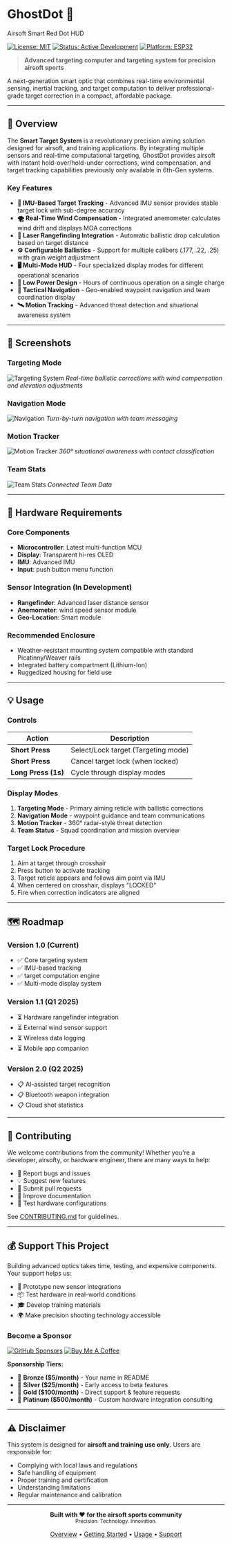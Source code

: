 # GhostDot 🎯
Airsoft Smart Red Dot HUD

[![License: MIT](https://img.shields.io/badge/License-MIT-yellow.svg)](https://opensource.org/licenses/MIT)
[![Status: Active Development](https://img.shields.io/badge/Status-Active%20Development-green.svg)]()
[![Platform: ESP32](https://img.shields.io/badge/Platform-ESP32--C3-blue.svg)]()

> **Advanced targeting computer and targeting system for precision airsoft sports**

A next-generation smart optic that combines real-time environmental sensing, inertial tracking, and target computation to deliver professional-grade target correction in a compact, affordable package.

---

## 🌟 Overview

The **Smart Target System** is a revolutionary precision aiming solution designed for airsoft, and training applications. By integrating multiple sensors and real-time computational targeting, GhostDot provides airsoft with instant hold-over/hold-under corrections, wind compensation, and target tracking capabilities previously only available in 6th-Gen systems.

### Key Features

- **🎯 IMU-Based Target Tracking** - Advanced IMU sensor provides stable target lock with sub-degree accuracy
- **🌪️ Real-Time Wind Compensation** - Integrated anemometer calculates wind drift and displays MOA corrections
- **📏 Laser Rangefinding Integration** - Automatic ballistic drop calculation based on target distance
- **⚙️ Configurable Ballistics** - Support for multiple calibers (.177, .22, .25) with grain weight adjustment
- **🖥️ Multi-Mode HUD** - Four specialized display modes for different operational scenarios
- **🔋 Low Power Design** - Hours of continuous operation on a single charge
- **📡 Tactical Navigation** - Geo-enabled waypoint navigation and team coordination display
- **🛰️ Motion Tracking** - Advanced threat detection and situational awareness system

---

## 📸 Screenshots

### Targeting Mode
![Targeting System](https://github.com/benb0jangles/GhostDot/blob/main/img/gif%20target.gif)
*Real-time ballistic corrections with wind compensation and elevation adjustments*

### Navigation Mode
![Navigation](https://github.com/benb0jangles/GhostDot/blob/main/img/gif%20nav.gif)
*Turn-by-turn navigation with team messaging*

### Motion Tracker
![Motion Tracker](https://github.com/benb0jangles/GhostDot/blob/main/img/gif%20tracker.gif)
*360° situational awareness with contact classification*

### Team Stats
![Team Stats](https://github.com/benb0jangles/GhostDot/blob/main/img/gif%20team.gif)
*Connected Team Data*

---

## 🔧 Hardware Requirements

### Core Components
- **Microcontroller**: Latest multi-function MCU
- **Display**: Transparent hi-res OLED
- **IMU**: Advanced IMU
- **Input**: push button menu function

### Sensor Integration (In Development)
- **Rangefinder**: Advanced laser distance sensor
- **Anemometer**: wind speed sensor module
- **Geo-Location**: Smart module

### Recommended Enclosure
- Weather-resistant mounting system compatible with standard Picatinny/Weaver rails
- Integrated battery compartment (Lithium-Ion)
- Ruggedized housing for field use

---

## 💡 Usage

### Controls

| Action | Description |
|--------|-------------|
| **Short Press** | Select/Lock target (Targeting mode) |
| **Short Press** | Cancel target lock (when locked) |
| **Long Press (1s)** | Cycle through display modes |

### Display Modes

1. **Targeting Mode** - Primary aiming reticle with ballistic corrections
2. **Navigation Mode** - waypoint guidance and team communications
3. **Motion Tracker** - 360° radar-style threat detection
4. **Team Status** - Squad coordination and mission overview

### Target Lock Procedure

1. Aim at target through crosshair
2. Press button to activate tracking
3. Target reticle appears and follows aim point via IMU
4. When centered on crosshair, displays "LOCKED"
5. Fire when correction indicators are aligned

---

## 🗺️ Roadmap

### Version 1.0 (Current)
- ✅ Core targeting system
- ✅ IMU-based tracking
- ✅ target computation engine
- ✅ Multi-mode display system

### Version 1.1 (Q1 2025)
- ⏳ Hardware rangefinder integration
- ⏳ External wind sensor support
- ⏳ Wireless data logging
- ⏳ Mobile app companion

### Version 2.0 (Q2 2025)
- 📋 AI-assisted target recognition
- 📋 Bluetooth weapon integration
- 📋 Cloud shot statistics

---

## 🤝 Contributing

We welcome contributions from the community! Whether you're a developer, airsofty, or hardware engineer, there are many ways to help:

- 🐛 Report bugs and issues
- 💡 Suggest new features
- 🔧 Submit pull requests
- 📖 Improve documentation
- 🧪 Test hardware configurations

See [CONTRIBUTING.md](CONTRIBUTING.md) for guidelines.

---

## 💰 Support This Project

Building advanced optics takes time, testing, and expensive components. Your support helps us:

- 🔬 Prototype new sensor integrations
- 📦 Test hardware in real-world conditions
- 🎓 Develop training materials
- 🌍 Make precision shooting technology accessible

### Become a Sponsor

[![GitHub Sponsors](https://img.shields.io/badge/Sponsor-❤️-red.svg)](https://github.com/sponsors/yourusername)
[![Buy Me A Coffee](https://img.shields.io/badge/Buy%20Me%20A%20Coffee-☕-yellow.svg)](https://buymeacoffee.com/yourusername)

**Sponsorship Tiers:**
- 🥉 **Bronze ($5/month)** - Your name in README
- 🥈 **Silver ($25/month)** - Early access to beta features
- 🥇 **Gold ($100/month)** - Direct support & feature requests
- 💎 **Platinum ($500/month)** - Custom hardware integration consulting

---

## ⚠️ Disclaimer

This system is designed for **airsoft and training use only**. Users are responsible for:
- Complying with local laws and regulations
- Safe handling of equipment
- Proper training and certification
- Understanding limitations
- Regular maintenance and calibration

---

<p align="center">
  <strong>Built with ❤️ for the airsoft sports community</strong><br>
  <sub>Precision. Technology. Innovation.</sub>
</p>

<p align="center">
  <a href="#-overview">Overview</a> •
  <a href="#-getting-started">Getting Started</a> •
  <a href="#-usage">Usage</a> •
  <a href="#-support-this-project">Support</a>
</p>
